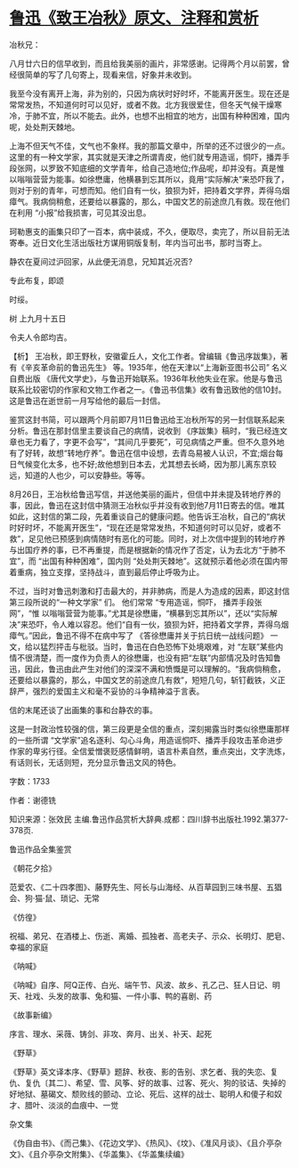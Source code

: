 # [鲁迅《致王冶秋》原文、注释和赏析](https://www.vrrw.net/wx/9502.html)

冶秋兄：

八月廿六日的信早收到，而且给我美丽的画片，非常感谢。记得两个月以前罢，曾经很简单的写了几句寄上，现看来信，好象并未收到。

我至今没有离开上海，非为别的，只因为病状时好时坏，不能离开医生。现在还是常常发热，不知道何时可以见好，或者不救。北方我很爱住，但冬天气候干燥寒冷，于肺不宜，所以不能去。此外，也想不出相宜的地方，出国有种种困难，国内呢，处处荆天棘地。

上海不但天气不佳，文气也不象样。我的那篇文章中，所举的还不过很少的一点。这里的有一种文学家，其实就是天津之所谓青皮，他们就专用造谣，恫吓，播弄手段张网，以罗致不知底细的文学青年，给自己造地位;作品呢，却并没有。真是惟以嗡嗡营营为能事。如徐懋庸，他横暴到忘其所以，竟用“实际解决”来恐吓我了，则对于别的青年，可想而知。他们自有一伙，狼狈为奸，把持着文学界，弄得乌烟瘴气。我病倘稍愈，还要给以暴露的，那么，中国文艺的前途庶几有救。现在他们在利用 “小报”给我损害，可见其没出息。

珂勒惠支的画集只印了一百本，病中装成，不久，便取尽，卖完了，所以目前无法寄奉。近日文化生活出版社方谋用铜版复制，年内当可出书，那时当寄上。

静农在夏间过沪回家，从此便无消息，兄知其近况否?

专此布复，即颂

时绥。

树 上九月十五日

令夫人令郎均吉。



【析】 王冶秋，即王野秋，安徽霍丘人，文化工作者。曾编辑《鲁迅序跋集》，著有《辛亥革命前的鲁迅先生》 等。1935年，他在天津以“上海新亚图书公司” 名义自费出版 《唐代文学史》，与鲁迅开始联系。1936年秋他失业在家。他是与鲁迅联系比较密切的作家和文物工作者之一。《鲁迅书信集》收有鲁迅致他的信10封。这是鲁迅在逝世前一月写给他的最后一封信。

鉴赏这封书简，可以跟两个月前即7月11日鲁迅给王冶秋所写的另一封信联系起来分析。鲁迅在那封信里主要谈自己的病情，说收到 《序跋集》稿时，“我已经连文章也无力看了，字更不会写”，“其间几乎要死”，可见病情之严重。但不久意外地有了好转，故想“转地疗养”。鲁迅在信中设想，去青岛易被人认识，不宜;烟台每日气候变化太多，也不好;故他想到日本去，尤其想去长崎，因为那儿离东京较远，知道的人也少，可以安静些。等等。

8月26日，王冶秋给鲁迅写信，并送他美丽的画片，但信中并未提及转地疗养的事，因此，鲁迅在这封信中猜测王冶秋似乎并没有收到他7月11日寄去的信。唯其如此，这封信的第二段，先着重谈自己的健康问题。他告诉王冶秋，自己的“病状时好时坏，不能离开医生”，“现在还是常常发热，不知道何时可以见好，或者不救”，足见他已预感到病情随时有恶化的可能。同时，对上次信中提到的转地疗养与出国疗养的事，已不再重提，而是根据新的情况作了否定，认为去北方“于肺不宜”，而 “出国有种种困难”，国内则 “处处荆天棘地”。这就预示着他必须在国内带着重病，独立支撑，坚持战斗，直到最后停止呼吸为止。

不过，当时对鲁迅刺激和打击最大的，并非肺病，而是人为造成的因素，即这封信第三段所说的“一种文学家” 们。 他们常常 “专用造谣，恫吓， 播弄手段张网”，“惟 以嗡嗡营营为能事。”尤其是徐懋庸，“横暴到忘其所以”，还以“实际解决”来恐吓，令人难以容忍。他们“自有一伙，狼狈为奸，把持着文学界，弄得乌烟瘴气。”因此，鲁迅不得不在病中写了 《答徐懋庸并关于抗日统一战线问题》 一文，给以猛烈抨击与枇驳。当时，鲁迅在白色恐怖下处境艰难，对 “左联”某些内情不很清楚，而一度作为负责人的徐懋庸，也没有把“左联”内部情况及时告知鲁迅，因此，鲁迅由此产生对他们的深深不满和愤慨是可以理解的。“我病倘稍愈，还要给以暴露的，那么，中国文艺的前途庶几有救”，短短几句，斩钉截铁，义正辞严，强烈的爱国主义和毫不妥协的斗争精神溢于言表。

信的末尾还谈了出画集的事和台静农的事。

这是一封政治性较强的信，第三段更是全信的重点，深刻揭露当时类似徐懋庸那样的一些所谓 “文学家”追名逐利、勾心斗角，用造谣恫吓、播弄手段攻击革命进步作家的卑劣行径。全信爱憎褒贬感情鲜明，语言朴素自然，重点突出，文字洗炼，有话则长，无话则短，充分显示鲁迅文风的特色。

字数：1733

作者：谢德铣

知识来源：张效民 主编.鲁迅作品赏析大辞典.成都：四川辞书出版社.1992.第377-378页.

鲁迅作品全集鉴赏

《朝花夕拾》

范爱农、《二十四孝图》、藤野先生、阿长与山海经、从百草园到三味书屋、五猖会、狗·猫·鼠、琐记、无常

《仿徨》

祝福、弟兄、在酒楼上、伤逝、离婚、孤独者、高老夫子、示众、长明灯、肥皂、幸福的家庭

《呐喊》

《呐喊》自序、阿Q正传、白光、端午节、风波、故乡、孔乙己、狂人日记、明天、社戏、头发的故事、兔和猫、一件小事、鸭的喜剧、药

《故事新编》

序言、理水、采薇、铸剑、非攻、奔月、出关、补天、起死

《野草》

《野草》英文译本序、《野草》题辞、秋夜、影的告别、求乞者、我的失恋、复仇、复仇〔其二〕、希望、雪、风筝、好的故事、过客、死火、狗的驳诘、失掉的好地狱、墓碣文、颓败线的颤动、立论、死后、这样的战士、聪明人和傻子和奴才、腊叶、淡淡的血痕中、一觉

杂文集

《伪自由书》、《而己集》、《花边文学》、《热风》、《坟》、《准风月谈》、《且介亭杂文》、《且介亭杂文附集》、《华盖集》、《华盖集续编》


